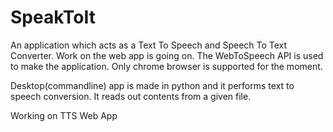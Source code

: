 # SpeakToIt

An application which acts as a Text To Speech and Speech To Text Converter. Work on the web app is going on. The WebToSpeech API is used to make the application. Only chrome browser is supported for the moment. 

Desktop(commandline) app is made in python and it performs text to speech conversion. It reads out contents from a given file.

Working on TTS Web App
